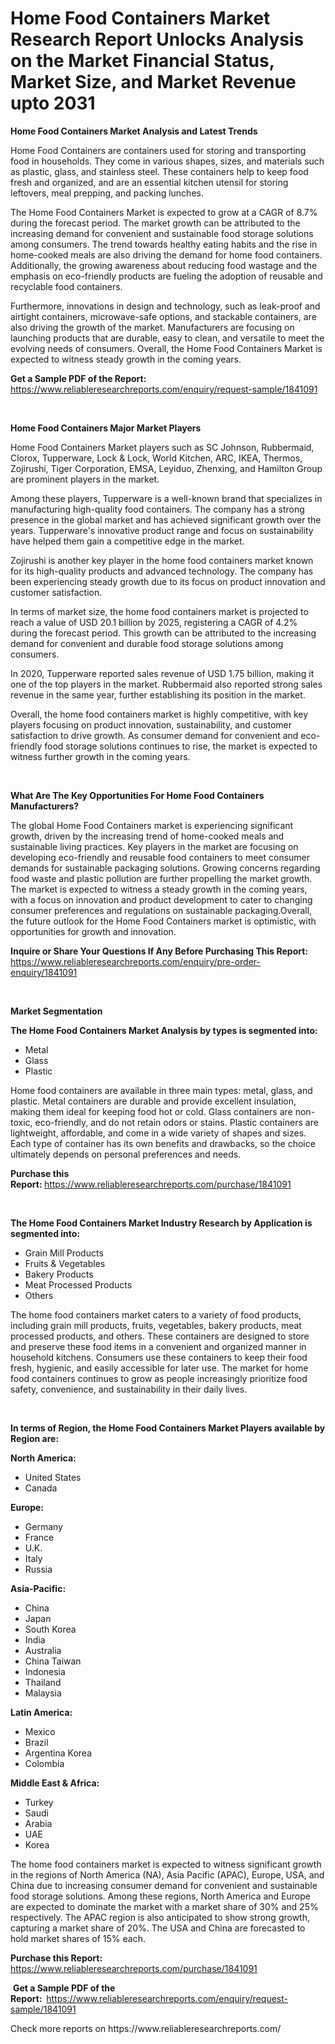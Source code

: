 <p><h1>Home Food Containers Market Research Report Unlocks Analysis on the Market Financial Status, Market Size, and Market Revenue upto 2031</h1></p><p><strong>Home Food Containers Market Analysis and Latest Trends</strong></p>
<p><p>Home Food Containers are containers used for storing and transporting food in households. They come in various shapes, sizes, and materials such as plastic, glass, and stainless steel. These containers help to keep food fresh and organized, and are an essential kitchen utensil for storing leftovers, meal prepping, and packing lunches.</p><p>The Home Food Containers Market is expected to grow at a CAGR of 8.7% during the forecast period. The market growth can be attributed to the increasing demand for convenient and sustainable food storage solutions among consumers. The trend towards healthy eating habits and the rise in home-cooked meals are also driving the demand for home food containers. Additionally, the growing awareness about reducing food wastage and the emphasis on eco-friendly products are fueling the adoption of reusable and recyclable food containers.</p><p>Furthermore, innovations in design and technology, such as leak-proof and airtight containers, microwave-safe options, and stackable containers, are also driving the growth of the market. Manufacturers are focusing on launching products that are durable, easy to clean, and versatile to meet the evolving needs of consumers. Overall, the Home Food Containers Market is expected to witness steady growth in the coming years.</p></p>
<p><strong>Get a Sample PDF of the Report:&nbsp;</strong> <a href="https://www.reliableresearchreports.com/enquiry/request-sample/1841091">https://www.reliableresearchreports.com/enquiry/request-sample/1841091</a></p>
<p>&nbsp;</p>
<p><strong>Home Food Containers Major Market Players</strong></p>
<p><p>Home Food Containers Market players such as SC Johnson, Rubbermaid, Clorox, Tupperware, Lock & Lock, World Kitchen, ARC, IKEA, Thermos, Zojirushi, Tiger Corporation, EMSA, Leyiduo, Zhenxing, and Hamilton Group are prominent players in the market.</p><p>Among these players, Tupperware is a well-known brand that specializes in manufacturing high-quality food containers. The company has a strong presence in the global market and has achieved significant growth over the years. Tupperware's innovative product range and focus on sustainability have helped them gain a competitive edge in the market.</p><p>Zojirushi is another key player in the home food containers market known for its high-quality products and advanced technology. The company has been experiencing steady growth due to its focus on product innovation and customer satisfaction.</p><p>In terms of market size, the home food containers market is projected to reach a value of USD 20.1 billion by 2025, registering a CAGR of 4.2% during the forecast period. This growth can be attributed to the increasing demand for convenient and durable food storage solutions among consumers.</p><p>In 2020, Tupperware reported sales revenue of USD 1.75 billion, making it one of the top players in the market. Rubbermaid also reported strong sales revenue in the same year, further establishing its position in the market.</p><p>Overall, the home food containers market is highly competitive, with key players focusing on product innovation, sustainability, and customer satisfaction to drive growth. As consumer demand for convenient and eco-friendly food storage solutions continues to rise, the market is expected to witness further growth in the coming years.</p></p>
<p>&nbsp;</p>
<p><strong>What Are The Key Opportunities For Home Food Containers Manufacturers?</strong></p>
<p><p>The global Home Food Containers market is experiencing significant growth, driven by the increasing trend of home-cooked meals and sustainable living practices. Key players in the market are focusing on developing eco-friendly and reusable food containers to meet consumer demands for sustainable packaging solutions. Growing concerns regarding food waste and plastic pollution are further propelling the market growth. The market is expected to witness a steady growth in the coming years, with a focus on innovation and product development to cater to changing consumer preferences and regulations on sustainable packaging.Overall, the future outlook for the Home Food Containers market is optimistic, with opportunities for growth and innovation.</p></p>
<p><strong>Inquire or Share Your Questions If Any Before Purchasing This Report:</strong> <a href="https://www.reliableresearchreports.com/enquiry/pre-order-enquiry/1841091">https://www.reliableresearchreports.com/enquiry/pre-order-enquiry/1841091</a></p>
<p>&nbsp;</p>
<p><strong>Market Segmentation</strong></p>
<p><strong>The Home Food Containers Market Analysis by types is segmented into:</strong></p>
<p><ul><li>Metal</li><li>Glass</li><li>Plastic</li></ul></p>
<p><p>Home food containers are available in three main types: metal, glass, and plastic. Metal containers are durable and provide excellent insulation, making them ideal for keeping food hot or cold. Glass containers are non-toxic, eco-friendly, and do not retain odors or stains. Plastic containers are lightweight, affordable, and come in a wide variety of shapes and sizes. Each type of container has its own benefits and drawbacks, so the choice ultimately depends on personal preferences and needs.</p></p>
<p><strong>Purchase this Report:&nbsp;</strong><a href="https://www.reliableresearchreports.com/purchase/1841091">https://www.reliableresearchreports.com/purchase/1841091</a></p>
<p>&nbsp;</p>
<p><strong>The Home Food Containers Market Industry Research by Application is segmented into:</strong></p>
<p><ul><li>Grain Mill Products</li><li>Fruits & Vegetables</li><li>Bakery Products</li><li>Meat Processed Products</li><li>Others</li></ul></p>
<p><p>The home food containers market caters to a variety of food products, including grain mill products, fruits, vegetables, bakery products, meat processed products, and others. These containers are designed to store and preserve these food items in a convenient and organized manner in household kitchens. Consumers use these containers to keep their food fresh, hygienic, and easily accessible for later use. The market for home food containers continues to grow as people increasingly prioritize food safety, convenience, and sustainability in their daily lives.</p></p>
<p>&nbsp;</p>
<p><strong>In terms of Region, the Home Food Containers Market Players available by Region are:</strong></p>
<p>
    <p> <strong> North America: </strong>
        <ul>
            <li>United States</li>
            <li>Canada</li>
        </ul>
        </p> 
    <p> <strong> Europe: </strong>
        <ul>
            <li>Germany</li>
            <li>France</li>
            <li>U.K.</li>
            <li>Italy</li>
            <li>Russia</li>
        </ul>
        </p> 
    <p> <strong> Asia-Pacific: </strong>
        <ul>
            <li>China</li>
            <li>Japan</li>
            <li>South Korea</li>
            <li>India</li>
            <li>Australia</li>
            <li>China Taiwan</li>
            <li>Indonesia</li>
            <li>Thailand</li>
            <li>Malaysia</li>
        </ul>
        </p> 
    <p> <strong> Latin America: </strong>
        <ul>
            <li>Mexico</li>
            <li>Brazil</li>
            <li>Argentina Korea</li>
            <li>Colombia</li>
        </ul>
        </p> 
    <p> <strong> Middle East & Africa: </strong>
        <ul>
            <li>Turkey</li>
            <li>Saudi</li>
            <li>Arabia</li>
            <li>UAE</li>
            <li>Korea</li>
        </ul>
    </p>
    </p>
<p><p>The home food containers market is expected to witness significant growth in the regions of North America (NA), Asia Pacific (APAC), Europe, USA, and China due to increasing consumer demand for convenient and sustainable food storage solutions. Among these regions, North America and Europe are expected to dominate the market with a market share of 30% and 25% respectively. The APAC region is also anticipated to show strong growth, capturing a market share of 20%. The USA and China are forecasted to hold market shares of 15% each.</p></p>
<p><strong>Purchase this Report: </strong><a href="https://www.reliableresearchreports.com/purchase/1841091">https://www.reliableresearchreports.com/purchase/1841091</a></p>
<p>&nbsp;<strong>Get a Sample PDF of the Report:&nbsp;&nbsp;</strong><a href="https://www.reliableresearchreports.com/enquiry/request-sample/1841091">https://www.reliableresearchreports.com/enquiry/request-sample/1841091</a></p>
<p><strong></strong></p>
<p>Check more reports on https://www.reliableresearchreports.com/</p>